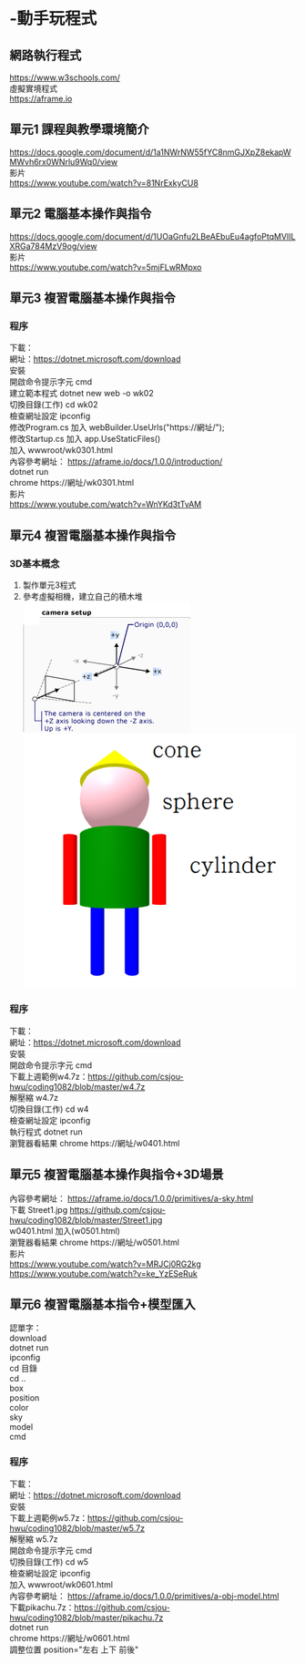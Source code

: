 # -動手玩程式
## 網路執行程式
https://www.w3schools.com/ <br/>
虛擬實境程式 <br/>
https://aframe.io
## 單元1 課程與教學環境簡介
https://docs.google.com/document/d/1a1NWrNW55fYC8nmGJXpZ8ekapWMWvh6rx0WNrlu9Wq0/view <br/>
影片<br/>
https://www.youtube.com/watch?v=81NrExkyCU8 <br/>

## 單元2 電腦基本操作與指令
https://docs.google.com/document/d/1UOaGnfu2LBeAEbuEu4agfoPtqMVIILXRGa784MzV9og/view <br/>
影片<br/>
https://www.youtube.com/watch?v=5mjFLwRMpxo

## 單元3 複習電腦基本操作與指令
### 程序
下載：<br/>
網址：https://dotnet.microsoft.com/download <br/>
安裝<br/>
開啟命令提示字元 cmd<br/>
建立範本程式 dotnet new web -o wk02<br/>
切換目錄(工作) cd wk02<br/>
檢查網址設定 ipconfig <br/>
修改Program.cs 加入 webBuilder.UseUrls("https://網址/"); <br/>
修改Startup.cs 加入 app.UseStaticFiles()<br/>
加入 wwwroot/wk0301.html <br/>
內容參考網址： https://aframe.io/docs/1.0.0/introduction/<br/>
dotnet run<br/>
chrome https://網址/wk0301.html <br/>
影片<br/>
https://www.youtube.com/watch?v=WnYKd3tTvAM <br/>


## 單元4 複習電腦基本操作與指令
### 3D基本概念
1. 製作單元3程式<br/>
2. 參考虛擬相機，建立自己的積木堆<br/>
![虛擬相機(ref:MS](BC3DFromMS.png)<br/>
![積木範例](wk04.png)<br/>
### 程序
下載：<br/>
網址：https://dotnet.microsoft.com/download <br/>
安裝<br/>
開啟命令提示字元 cmd<br/>
下載上週範例w4.7z：https://github.com/csjou-hwu/coding1082/blob/master/w4.7z <br/>
解壓縮 w4.7z<br/>
切換目錄(工作) cd w4<br/>
檢查網址設定 ipconfig <br/>
執行程式 dotnet run<br/>
瀏覽器看結果 chrome https://網址/w0401.html <br/>
## 單元5 複習電腦基本操作與指令+3D場景
內容參考網址： https://aframe.io/docs/1.0.0/primitives/a-sky.html <br/>
下載 Street1.jpg https://github.com/csjou-hwu/coding1082/blob/master/Street1.jpg <br/>
w0401.html 加入(w0501.html)<br/>
<a-sky src="Street1.jpg"></a-sky>
瀏覽器看結果 chrome https://網址/w0501.html <br/>
影片<br/>
https://www.youtube.com/watch?v=MRJCj0RG2kg <br/>
https://www.youtube.com/watch?v=ke_YzESeRuk <br/>
## 單元6 複習電腦基本指令+模型匯入
認單字：<br/>
download<br/>
dotnet run<br/>
ipconfig<br/>
cd 目錄<br/>
cd ..<br/>
box<br/>
position<br/>
color<br/>
sky<br/>
model<br/>
cmd<br/>
### 程序
下載：<br/>
網址：https://dotnet.microsoft.com/download <br/>
安裝<br/>
下載上週範例w5.7z：https://github.com/csjou-hwu/coding1082/blob/master/w5.7z <br/>
解壓縮 w5.7z<br/>
開啟命令提示字元 cmd<br/>
切換目錄(工作) cd w5<br/>
檢查網址設定 ipconfig <br/>
加入 wwwroot/wk0601.html <br/>
內容參考網址： https://aframe.io/docs/1.0.0/primitives/a-obj-model.html <br/>
下載pikachu.7z：https://github.com/csjou-hwu/coding1082/blob/master/pikachu.7z <br/>
dotnet run<br/>
chrome https://網址/w0601.html <br/>
調整位置 position="左右  上下  前後"<br/>
